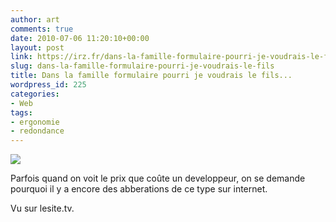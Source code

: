 ```yaml
---
author: art
comments: true
date: 2010-07-06 11:20:10+00:00
layout: post
link: https://irz.fr/dans-la-famille-formulaire-pourri-je-voudrais-le-fils/
slug: dans-la-famille-formulaire-pourri-je-voudrais-le-fils
title: Dans la famille formulaire pourri je voudrais le fils...
wordpress_id: 225
categories:
- Web
tags:
- ergonomie
- redondance
---
```


[![](https://static.irz.fr/2010/07/lesite.tv_.png)](https://static.irz.fr/2010/07/lesite.tv_.png)

Parfois quand on voit le prix que coûte un developpeur, on se demande pourquoi il y a encore des abberations de ce type sur internet.

Vu sur lesite.tv.
